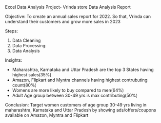 Excel Data Analysis Project- Vrinda store Data Analysis Report

Objective: To create an annual sales report for 2022. So that, Vrinda can understand their customers and grow more sales in 2023

Steps:
1) Data Cleaning
2) Data Processing
3) Data Analysis

Insights: 
- Maharashtra, Karnataka and Uttar Pradesh are the top 3 States having highest sales(35%)
- Amazon, Flipkart and Myntra channels having highest contrubuting count(80%)
- Womens are more likely to buy compared to men(64%)
- Adult Age group between 30-49 yrs is max contributing(50%)

Conclusion: Target women customers of age group 30-49 yrs living in maharashtra, Karnataka and Uttar Pradesh by showing ads/offers/coupons available on Amazon, Myntra and Flipkart

  
